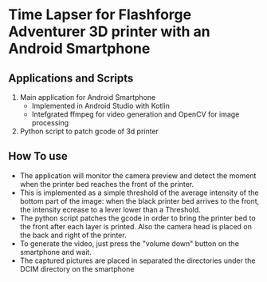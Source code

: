 # Time Lapser for Flashforge Adventurer 3D printer with an Android Smartphone

## Applications and Scripts
1) Main application for Android Smartphone
   * Implemented in Android Studio with Kotlin
   * Intefgrated ffmpeg for video generation and OpenCV for image processing
3) Python script to patch gcode of 3d printer

## How To use
* The application will monitor the camera preview and detect the moment when the printer bed reaches the front of the printer. 
* This is implemented as a simple threshold of the average intensity of the bottom part of the image: when the black printer bed arrives to the front, the intensity ecrease to a lever lower than a Threshold.
* The python script patches the gcode in order to bring the printer bed to the front after each layer is printed. Also the camera head is placed on the back and right of the printer.
* To generate the video, just press the "volume down" button on the smartphone and wait.
* The captured pictures are placed in separated the directories under the DCIM directory on the smartphone



